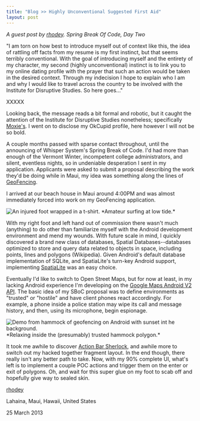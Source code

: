 ```yaml
---
title: "Blog >> Highly Unconventional Suggested First Aid"
layout: post
---
```


*A guest post by [rhodey](http://anhonesteffort.org).  Spring Break Of Code, Day Two*

"I am torn on how best to introduce myself out of context like this, the idea of rattling off facts from my resume is my 
first instinct, but that seems terribly conventional. With the goal of introducing myself and the entirety of my character, 
my second (highly unconventional) instinct is to link you to my online dating profile with the prayer that such an action 
would be taken in the desired context. Through my indecision I hope to explain who I am and why I would like to travel 
across the country to be involved with the Institute for Disruptive Studies. So here goes..."

XXXXX

Looking back, the message reads a bit formal and robotic, but it caught the attention of the Institute for Disruptive Studies 
nonetheless; specifically [Moxie's](https://twitter.com/moxie). I went on to disclose my OkCupid profile, here however I will 
not be so bold.

A couple months passed with sparse contact throughout, until the announcing of Whisper System's Spring Break of Code. I'd had 
more than enough of the Vermont Winter, incompetent college administrators, and silent, eventless nights, so in undeniable 
desperation I sent in my application. Applicants were asked to submit a proposal describing the work they'd be doing while 
in Maui, my idea was something along the lines of [GeoFencing](http://en.wikipedia.org/wiki/Geo-fence).

I arrived at our beach house in Maui around 4:00PM and was almost immediately forced into work on my GeoFencing application.

<img src="/blog/images/instantinjury.jpg" class="nice" alt="An injured foot wrapped in a t-shirt." />
*Amateur surfing at low tide.*

With my right foot and left hand out of commission there wasn't much (anything) to do other than familiarize myself with the 
Android development environment and mend my wounds. With future scale in mind, I quickly discovered a brand new class of 
databases, Spatial Databases--databases optimized to store and query data related to objects in space, including points, 
lines and polygons (Wikipedia). Given Android's default database implementation of SQLite, and SpatiaLite's turn-key Android 
support, implementing [SpatiaLite](https://www.gaia-gis.it/fossil/libspatialite/index) was an easy choice.

Eventually I'd like to switch to Open Street Maps, but for now at least, in my lacking Android experience I'm developing on 
the [Google Maps Android V2 API](https://developers.google.com/maps/documentation/android/). The basic idea of my SBoC proposal 
was to define environments as "trusted" or "hostile" and have client phones react accordingly. For example, a phone inside a 
police station may wipe its call and message history, and then, using its microphone, begin espionage.

<img src="/blog/images/hammockfence.jpg" class="nice" alt="Demo from hammock of geofencing on Android with sunset int he background." />
*Relaxing inside the (presumably) trusted hammock polygon.*

It took me awhile to discover [Action Bar Sherlock](http://actionbarsherlock.com/), and awhile more to switch out my hacked 
together fragment layout. In the end though, there really isn't any better path to take. Now, with my 90% complete UI, what's 
left is to implement a couple POC actions and trigger them on the enter or exit of polygons. Oh, and wait for this super glue 
on my foot to scab off and hopefully give way to sealed skin.

[rhodey](http://anhonesteffort.org)

Lahaina, Maui, Hawaii, United States

25 March 2013
